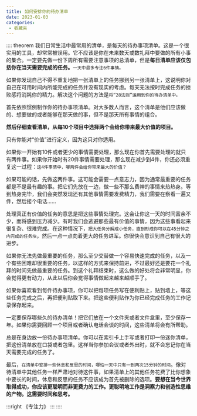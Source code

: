 ```yaml
---
title: 如何安排你的待办清单
date: 2023-01-03
categories:
 - 收藏夹
---
```

:::: theorem
我们日常生活中最常用的清单，是每天的待办事项清单。这是一个很实用的工具，却常常被误用。它不应该是你在未来数天或数礼拜中要做的所有小事的集合。一定要先做一份下周所有需要注意事项的总清单，但是**每日清单应该仅包括你在当天需要完成的任务。**`一天中最多专注6件事情。`

如果你发现自己不得不重复地把一张清单上的任务挪到另一张清单上，这说明你对自己在可用时间内所能完成的任务并没有现实的考虑。每天无法按时完成任务的挫败感将消耗你的精力。解决这个问题的方法是`将“28法则”运用到你的待办清单中。`

首先依照惯例制作你的待办事项清单。对大多数人而言，这个清单是他们应该做的、想要做的或者能够在那天做的事，但不是那天所有事情的组合。

**然后仔细查看清单，从每10个项目中选择两个会给你带来最大价值的项目。**

只有你能对“价值”进行定义，因为这只对你适用。

如果你一开始有10件或者更少的事情需要处理，那么现在你首先需要处理的就只有两件事。如果你开始时有20件事情需要处理，那么现在减少到4件，你还必须重复这一过程：`这4件事情中，哪两件会给你带来最大的价值？`

如果可能的话，先做这两件事。这可能会需要一点意志力，因为通常最重要的任务都是不是最有趣的事。把它们先放在一边，做一些不那么费神的事情来热热身。等到热身完毕，我们会突然发现还有其他事情需要发费精力，我们需要在察看一遍又件，然后接个电话......

处理真正有价值的任务的意思是把这些事情处理完。这会让你这一天的时间富余不少，而将感到压力减少。有时我们会逃避那些最有价值的事情，因为这些事看起来很复杂、很难完成。在这种情况下，`把大任务分解成小任务，直到形成你可以在45分钟之内完成的任务块`，然后一点一点向着更大的任务进军。你很快会意识到自己有很大的进步。

如果你无法先做最重要的任务，那么至少交替做一个容易快速完成的任务，以及一个有些困难却很重要的任务，以这样的方式来保持前进，不过最好还是要花一个礼拜的时间先做最重要的任务。到这个礼拜结束时，这么做的好处将会非常明显，你会觉得更有动力，从此以后你会觉得事情做起来越来越顺手了。

如果你喜欢看到每件待办事项，你可以把每项任务写在便利贴上，贴到墙上，等这些任务完成之后，再把便利贴取下来。把这些便利贴作为你已经完成任务的工作记录保存起来。

一定要保存哪些久的待办清单！把它们放在一个文件夹或者文件盒里，至少保存一年。如果你需要回顾一个项目或者确认电话会谈的时间，这些清单将会有所帮助。

总是在身边放一份待办事项清单。你可以在索引卡上手写或者打印一份迷你清单，把这份清单放在口袋或者包里。这样当你参加会议或者外出时，就不会忘记你在当天需要完成的任务了。

最后，`在清单中安排一些休息和反思的时间，哪怕一天中只有一到两次15分钟的时间`。像对待清单中其他任务一样严肃地对待这件事，如果清单上的其他任务花费了比你想象中要长的时间，休息和反思的任务不应该成为首先被删除的选项。**要想在当今世界取得成功，你应该更聪明而非更费力的工作。更聪明地工作是洞察力和创造性思维的产物。这需要时间和思考。**








:::right
《专注力》
:::
::::